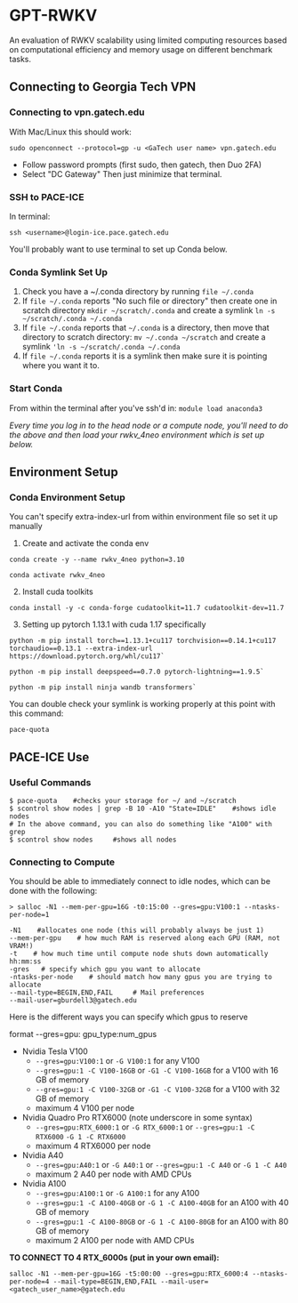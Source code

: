 # GPT-RWKV
An evaluation of RWKV scalability using limited computing resources based on computational efficiency and memory usage on different benchmark tasks.


## Connecting to Georgia Tech VPN
### Connecting to vpn.gatech.edu
With Mac/Linux this should work:

`sudo openconnect --protocol=gp -u <GaTech user name> vpn.gatech.edu`

- Follow password prompts (first sudo, then gatech, then Duo 2FA)
- Select "DC Gateway"
Then just minimize that terminal.

### SSH to PACE-ICE
In terminal:

`ssh <username>@login-ice.pace.gatech.edu`

You'll probably want to use terminal to set up Conda below.

### Conda Symlink Set Up
1. Check you have a ~/.conda directory by running `file ~/.conda`
2. If `file ~/.conda` reports "No such file or directory" then create one in scratch directory `mkdir ~/scratch/.conda` and create a symlink `ln -s ~/scratch/.conda ~/.conda`
3. If `file ~/.conda` reports that `~/.conda` is a directory, then move that directory to scratch directory: `mv ~/.conda ~/scratch` and create a symlink `'ln -s ~/scratch/.conda ~/.conda`
4. If `file ~/.conda` reports it is a symlink then make sure it is pointing where you want it to.

### Start Conda
From within the terminal after you've ssh'd in: `module load anaconda3`

_Every time you log in to the head node or a compute node, you'll need to do the above and then load your rwkv_4neo environment which is set up below._

## Environment Setup
### Conda Environment Setup
You can't specify extra-index-url from within environment file so set it up manually

1. Create and activate the conda env
```
conda create -y --name rwkv_4neo python=3.10

conda activate rwkv_4neo
```

2. Install cuda toolkits
```
conda install -y -c conda-forge cudatoolkit=11.7 cudatoolkit-dev=11.7 
```

3. Setting up pytorch 1.13.1 with cuda 1.17 specifically
```
python -m pip install torch==1.13.1+cu117 torchvision==0.14.1+cu117 torchaudio==0.13.1 --extra-index-url https://download.pytorch.org/whl/cu117`

python -m pip install deepspeed==0.7.0 pytorch-lightning==1.9.5`

python -m pip install ninja wandb transformers`
```

You can double check your symlink is working properly at this point with this command:
```
pace-quota
```


## PACE-ICE Use

### Useful Commands
```
$ pace-quota    #checks your storage for ~/ and ~/scratch
$ scontrol show nodes | grep -B 10 -A10 "State=IDLE"    #shows idle nodes
# In the above command, you can also do something like "A100" with grep
$ scontrol show nodes     #shows all nodes
```


### Connecting to Compute
You should be able to immediately connect to idle nodes, which can be done with the following:

```
> salloc -N1 --mem-per-gpu=16G -t0:15:00 --gres=gpu:V100:1 --ntasks-per-node=1

-N1    #allocates one node (this will probably always be just 1)
--mem-per-gpu    # how much RAM is reserved along each GPU (RAM, not VRAM!)
-t    # how much time until compute node shuts down automatically hh:mm:ss
-gres   # specify which gpu you want to allocate
-ntasks-per-node    # should match how many gpus you are trying to allocate
--mail-type=BEGIN,END,FAIL     # Mail preferences
--mail-user=gburdell3@gatech.edu

```

Here is the different ways you can specify which gpus to reserve

format --gres=gpu: gpu_type:num_gpus

- Nvidia Tesla V100
    - `--gres=gpu:V100:1` or `-G V100:1` for any V100
    - `--gres=gpu:1 -C V100-16GB` or `-G1 -C V100-16GB` for a V100 with 16 GB of memory
    - `--gres=gpu:1 -C V100-32GB` or `-G1 -C V100-32GB` for a V100 with 32 GB of memory
    - maximum 4 V100 per node
- Nvidia Quadro Pro RTX6000 (note underscore in some syntax)
    - `--gres=gpu:RTX_6000:1` or `-G RTX_6000:1` or `--gres=gpu:1 -C RTX6000` `-G 1 -C RTX6000`
    - maximum 4 RTX6000 per node
- Nvidia A40
    - `--gres=gpu:A40:1` or `-G A40:1` or `--gres=gpu:1 -C A40` or `-G 1 -C A40`
    - maximum 2 A40 per node with AMD CPUs
- Nvidia A100
    - `--gres=gpu:A100:1` or `-G A100:1` for any A100
    - `--gres=gpu:1 -C A100-40GB` or `-G 1 -C A100-40GB` for an A100 with 40 GB of memory
    - `--gres=gpu:1 -C A100-80GB` or `-G 1 -C A100-80GB` for an A100 with 80 GB of memory
    - maximum 2 A100 per node with AMD CPUs

__TO CONNECT TO 4 RTX_6000s (put in your own email):__
```
salloc -N1 --mem-per-gpu=16G -t5:00:00 --gres=gpu:RTX_6000:4 --ntasks-per-node=4 --mail-type=BEGIN,END,FAIL --mail-user=<gatech_user_name>@gatech.edu
```
